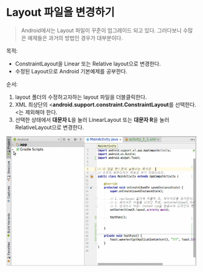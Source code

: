 # Layout 파일을 변경하기
> Android에서는 Layout 파일이 꾸준이 업그레이드 되고 있다. 그러다보니 수많은 예제들은 과거의 방법인 경우가 대부분이다.

목적:
- ConstraintLayout을 Linear 또는 Relative layout으로 변경한다.
- 수정된 Layout으로 Android 기본예제를 공부한다.

순서:
1. layout 폴더의 수정하고자하는 layout 파일을 더블클릭한다.
2. XML 최상단의 <**android.support.constraint.ConstraintLayout**를 선택한다. <는 제외해야 한다.
3. 선택한 상태에서 **대문자 L**을 눌러 LinearLayout 또는 **대문자 R**을 눌러 RelativeLayout으로 변경한다.


![](layout_change.gif)